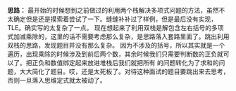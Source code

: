 **思路：** 最开始的时候想到之前做过的利用两个栈解决多项式问题的方法，虽然不太确定但是还是摸索着尝试了一下。缝缝补补过了样例，但是最后没有实现，TLE。确实写的太复杂了一点。
现在想起来了利用双栈是解包含左右括号的多项式加减乘除的，这里的话不需要考虑那么复杂，是思路落入套路里面了。跳出利用双栈的思路，发现题目并没有那么复杂。
因为不涉及的括号，所以其实就是一个遍历，出现乘除的时候涉及到前后两个数，其余时候我们只需要判断数的正负就可以了。把正负和数值绑定起来放进堆栈后我们就把所有
的问题转化为了求和的问题，大大简化了题目。哎，还是太死板了。对待这种面试的题目要跳出来去思考，否则一旦落入思维定式就太被动了。
